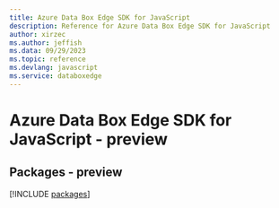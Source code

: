 ```yaml
---
title: Azure Data Box Edge SDK for JavaScript
description: Reference for Azure Data Box Edge SDK for JavaScript
author: xirzec
ms.author: jeffish
ms.data: 09/29/2023
ms.topic: reference
ms.devlang: javascript
ms.service: databoxedge
---
```

# Azure Data Box Edge SDK for JavaScript - preview
## Packages - preview
[!INCLUDE [packages](data-box-edge-index.md)]